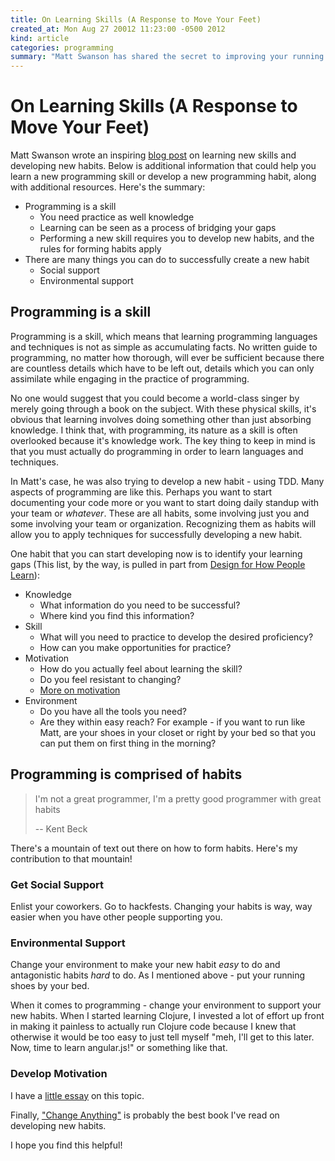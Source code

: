 ```yaml
---
title: On Learning Skills (A Response to Move Your Feet)
created_at: Mon Aug 27 20012 11:23:00 -0500 2012
kind: article
categories: programming
summary: "Matt Swanson has shared the secret to improving your running: move your feet! I elaborate on that advice and give a more complete way of figuring out your learning roadblocks and removing them."
---
```


# On Learning Skills (A Response to Move Your Feet)

Matt Swanson wrote an inspiring
[blog post](http://swanson.github.com/blog/2012/08/27/move-your-feet.html)
on learning new skills and developing new habits. Below is additional
information that could help you learn a new programming skill or
develop a new programming habit, along with additional resources.
Here's the summary:

* Programming is a skill
    * You need practice as well knowledge
    * Learning can be seen as a process of bridging your gaps
    * Performing a new skill requires you to develop new habits, and
      the rules for forming habits apply
* There are many things you can do to successfully create a new habit
    * Social support
    * Environmental support
    
## Programming is a skill

Programming is a skill, which means that learning programming
languages and techniques is not as simple as accumulating facts.
No written guide to programming, no matter how thorough, will ever be
sufficient because there are countless details which have to be left
out, details which you can only assimilate while engaging in the
practice of programming.

No one would suggest that you could become a world-class singer by
merely going through a book on the subject. With these physical
skills, it's obvious that learning involves doing something other than
just absorbing knowledge. I think that, with programming, its nature
as a skill is often overlooked because it's knowledge work. The key
thing to keep in mind is that you must actually do programming in
order to learn languages and techniques.

In Matt's case, he was also trying to develop a new habit - using TDD.
Many aspects of programming are like this. Perhaps you want to start
documenting your code more or you want to start doing daily standup
with your team or _whatever_. These are all habits, some involving
just you and some involving your team or organization. Recognizing
them as habits will allow you to apply techniques for successfully
developing a new habit.

One habit that you can start developing now is to identify your
learning gaps
(This list, by the way, is pulled in part from
[Design for How People Learn](http://www.amazon.com/gp/product/0321768434/ref=as_li_ss_tl?ie=UTF8&camp=1789&creative=390957&creativeASIN=0321768434&linkCode=as2&tag=aflyingmachin-20)):

* Knowledge
    * What information do you need to be successful?
    * Where kind you find this information?
* Skill
    * What will you need to practice to develop the desired
      proficiency?
    * How can you make opportunities for practice?
* Motivation
    * How do you actually feel about learning the skill?
    * Do you feel resistant to changing?
    * [More on motivation](/essays/how-to-get-and-stay-motivated/)
* Environment
    * Do you have all the tools you need?
    * Are they within easy reach? For example - if you want to run
      like Matt, are your shoes in your closet or right by your bed so
      that you can put them on first thing in the morning?

## Programming is comprised of habits

> I'm not a great programmer, I'm a pretty good programmer with great
> habits
>
> -- Kent Beck

There's a mountain of text out there on how to form habits. Here's my
contribution to that mountain!

### Get Social Support

Enlist your coworkers. Go to hackfests. Changing your habits is way,
way easier when you have other people supporting you.

### Environmental Support

Change your environment to make your new habit _easy_ to do and
antagonistic habits _hard_ to do. As I mentioned above - put your
running shoes by your bed.

When it comes to programming - change your environment to support your
new habits. When I started learning Clojure, I invested a lot of
effort up front in making it painless to actually run Clojure code
because I knew that otherwise it would be too easy to just tell myself
"meh, I'll get to this later. Now, time to learn angular.js!" or
something like that.

### Develop Motivation

I have a [little essay](/essays/how-to-get-and-stay-motivated/) on
this topic.

Finally,
["Change Anything"](http://www.amazon.com/Change-Anything-Science-Personal-Success/dp/0446573906/?tag=aflyingmachin-20)
is probably the best book I've read on developing new habits.

I hope you find this helpful!
